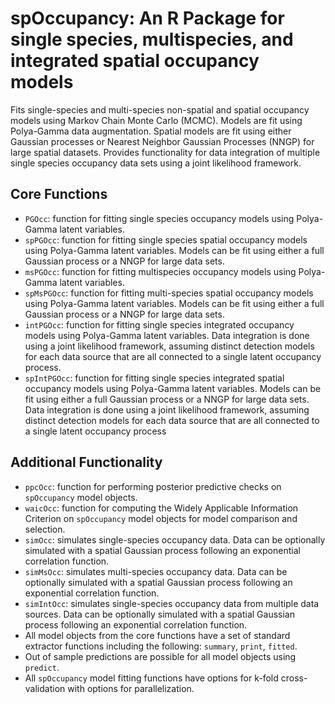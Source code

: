 # spOccupancy: An R Package for single species, multispecies, and integrated spatial occupancy models

Fits single-species and multi-species non-spatial and spatial occupancy models using Markov Chain Monte Carlo (MCMC). Models are fit using Polya-Gamma data augmentation. Spatial models are fit using either Gaussian processes or Nearest Neighbor Gaussian Processes (NNGP) for large spatial datasets. Provides functionality for data integration of multiple single species occupancy data sets using a joint likelihood framework. 

## Core Functions 

+ `PGOcc`: function for fitting single species occupancy models using Polya-Gamma latent variables. 
+ `spPGOcc`: function for fitting single species spatial occupancy models using Polya-Gamma latent variables. Models can be fit using either a full Gaussian process or a NNGP for large data sets.
+ `msPGOcc`: function for fitting multispecies occupancy models using Polya-Gamma latent variables.
+ `spMsPGOcc`: function for fitting multi-species spatial occupancy models using Polya-Gamma latent variables. Models can be fit using either a full Gaussian process or a NNGP for large data sets.
+ `intPGOcc`: function for fitting single species integrated occupancy models using Polya-Gamma latent variables. Data integration is done using a joint likelihood framework, assuming distinct detection models for each data source that are all connected to a single latent occupancy process.
+ `spIntPGOcc`: function for fitting single species integrated spatial occupancy models using Polya-Gamma latent variables. Models can be fit using either a full Gaussian process or a NNGP for large data sets. Data integration is done using a joint likelihood framework, assuming distinct detection models for each data source that are all connected to a single latent occupancy process

## Additional Functionality

+ `ppcOcc`: function for performing posterior predictive checks on `spOccupancy` model objects.
+ `waicOcc`: function for computing the Widely Applicable Information Criterion on `spOccupancy` model objects for model comparison and selection.
+ `simOcc`: simulates single-species occupancy data. Data can be optionally simulated with a spatial Gaussian process following an exponential correlation function. 
+ `simMsOcc`: simulates multi-species occupancy data. Data can be optionally simulated with a spatial Gaussian process following an exponential correlation function.
+ `simIntOcc`: simulates single-species occupancy data from multiple data sources. Data can be optionally simulated with a spatial Gaussian process following an exponential correlation function.
+ All model objects from the core functions have a set of standard extractor functions including the following: `summary`, `print`, `fitted`. 
+ Out of sample predictions are possible for all model objects using `predict`. 
+ All `spOccupancy` model fitting functions have options for k-fold cross-validation with options for parallelization.

